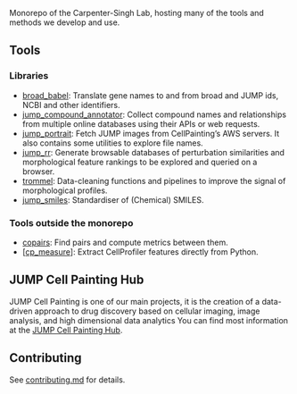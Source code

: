 Monorepo of the Carpenter-Singh Lab, hosting many of the tools and methods we develop and use.

## Tools

### Libraries

- [broad\_babel](https://github.com/broadinstitute/monorepo/tree/main/libs/jump_babel): Translate gene names to and from broad and JUMP ids, NCBI and other identifiers.
- [jump\_compound\_annotator](https://github.com/broadinstitute/monorepo/tree/main/libs/jump_compound_annotator): Collect compound names and relationships from multiple online databases using their APIs or web requests.
- [jump\_portrait](https://github.com/broadinstitute/monorepo/tree/main/libs/jump_portrait): Fetch JUMP images from CellPainting&rsquo;s AWS servers. It also contains some utilities to explore file names.
- [jump\_rr](https://github.com/broadinstitute/monorepo/tree/main/libs/jump_rr): Generate browsable databases of perturbation similarities and morphological feature rankings to be explored and queried on a browser.
- [trommel](https://github.com/broadinstitute/monorepo/tree/main/libs/trommel): Data-cleaning functions and pipelines to improve the signal of morphological profiles.
-  [jump\_smiles](https://github.com/broadinstitute/monorepo/tree/swb/libs/smiles): Standardiser of (Chemical) SMILES.

### Tools outside the monorepo

-   [copairs](https://github.com/broadinstitute/2023_12_JUMP_data_only_vignettes/tree/master): Find pairs and compute metrics between them.
- [[cp\_measure](https://github.com/afermg/cp_measurements)]: Extract CellProfiler features directly from Python.

## JUMP Cell Painting Hub

JUMP Cell Painting is one of our main projects, it is the creation of a data-driven approach to drug discovery based on cellular imaging, image analysis, and high dimensional data analytics You can find most information at the [JUMP Cell Painting Hub](https://broad.io/jump).

## Contributing

See [contributing.md](./contributing.md) for details.
